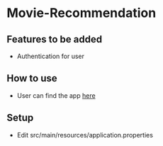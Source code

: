 # Movie-Recommendation

## Features to be added
- Authentication for user


## How to use
- User can find the app [here](http://movie-recommendation-347518.el.r.appspot.com/swagger-ui/index.html)

## Setup
- Edit src/main/resources/application.properties

